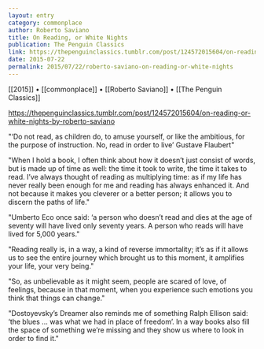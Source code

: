 ```yaml
---
layout: entry
category: commonplace
author: Roberto Saviano
title: On Reading, or White Nights
publication: The Penguin Classics
link: https://thepenguinclassics.tumblr.com/post/124572015604/on-reading-or-white-nights-by-roberto-saviano
date: 2015-07-22
permalink: 2015/07/22/roberto-saviano-on-reading-or-white-nights
---
```


[[2015]] • [[commonplace]] • [[Roberto Saviano]] • [[The Penguin Classics]] 

https://thepenguinclassics.tumblr.com/post/124572015604/on-reading-or-white-nights-by-roberto-saviano

"‘Do not read, as children do, to amuse yourself, or like the ambitious, for the purpose of instruction. No, read in order to live’ Gustave Flaubert"
 
"When I hold a book, I often think about how it doesn’t just consist of words, but is made up of time as well: the time it took to write, the time it takes to read. I’ve always thought of reading as multiplying time: as if my life has never really been enough for me and reading has always enhanced it. And not because it makes you cleverer or a better person; it allows you to discern the paths of life."

"Umberto Eco once said: ‘a person who doesn’t read and dies at the age of seventy will have lived only seventy years. A person who reads will have lived for 5,000 years."

"Reading really is, in a way, a kind of reverse immortality; it’s as if it allows us to see the entire journey which brought us to this moment, it amplifies your life, your very being."

"So, as unbelievable as it might seem, people are scared of love, of feelings, because in that moment, when you experience such emotions you think that things can change."

"Dostoyevsky’s Dreamer also reminds me of something Ralph Ellison said: ‘the blues … was what we had in place of freedom’. In a way books also fill the space of something we’re missing and they show us where to look in order to find it."